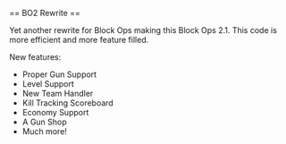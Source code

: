== BO2 Rewrite ==

Yet another rewrite for Block Ops making this Block Ops 2.1. This code is more efficient and more feature filled.

New features:
 - Proper Gun Support
 - Level Support
 - New Team Handler
 - Kill Tracking Scoreboard
 - Economy Support
 - A Gun Shop
 - Much more!
